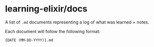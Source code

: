 # learning-elixir/docs

A list of `.md` documents representing a log of what was learned + notes.

Each document will follow the following format:

```text
{DATE (MM-DD-YYYY)}.md
```
